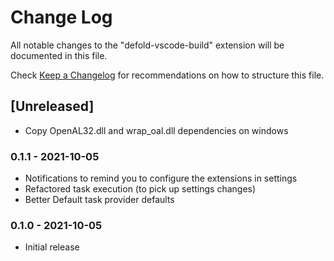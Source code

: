 # Change Log

All notable changes to the "defold-vscode-build" extension will be documented in this file.

Check [Keep a Changelog](http://keepachangelog.com/) for recommendations on how to structure this file.

## [Unreleased]
- Copy OpenAL32.dll and wrap_oal.dll dependencies on windows

### 0.1.1 - 2021-10-05
- Notifications to remind you to configure the extensions in settings
- Refactored task execution (to pick up settings changes)
- Better Default task provider defaults

### 0.1.0 - 2021-10-05
- Initial release
